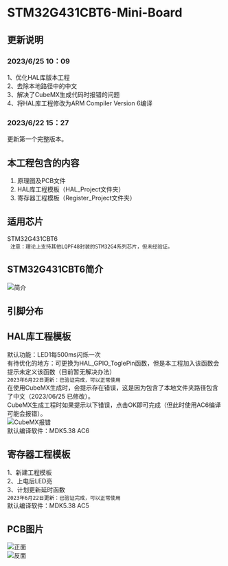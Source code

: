 # STM32G431CBT6-Mini-Board
## 更新说明
### 2023/6/25 10：09
1、优化HAL库版本工程<br>
2、去除本地路径中的中文<br>
3、解决了CubeMX生成代码时报错的问题<br>
4、将HAL库工程修改为ARM Compiler Version 6编译
### 2023/6/22 15：27
更新第一个完整版本。<br>

## 本工程包含的内容
1. 原理图及PCB文件
2. HAL库工程模板（HAL_Project文件夹）
3. 寄存器工程模板（Register_Project文件夹）

## 适用芯片
STM32G431CBT6<br>
``` 注意：理论上支持其他LQPF48封装的STM32G4系列芯片，但未经验证。```
<br>

## STM32G431CBT6简介
![简介](https://github.com/Harvey8665/STM32G431CBT6-Mini-Board/blob/master/picture/stm32g431cb.jpg)<br>

## 引脚分布


## HAL库工程模板
默认功能：LED1每500ms闪烁一次<br>
有待优化的地方：可更换为HAL_GPIO_ToglePin函数，但是本工程加入该函数会提示未定义该函数（目前暂无解决办法）<br>
```2023年6月22日更新：已验证完成，可以正常使用```<br>
在使用CubeMX生成时，会提示存在错误，这是因为包含了本地文件夹路径包含了中文（2023/06/25 已修改）。<br>
CubeMX生成工程时如果提示以下错误，点击OK即可完成（但此时使用AC6编译可能会报错）。<br>
![CubeMX报错](https://github.com/Harvey8665/STM32G431CBT6-Mini-Board/blob/master/picture/Cube_MX_Error.png)<br>
默认编译软件：MDK5.38 AC6<br>

## 寄存器工程模板
1、新建工程模板<br>
2、上电后LED亮<br>
3、计划更新延时函数<br>
```2023年6月22日更新：已验证完成，可以正常使用```<br>
默认编译软件：MDK5.38 AC5<br>

## PCB图片
![正面](https://github.com/Harvey8665/STM32G431CBT6-Mini-Board/blob/master/picture/zhengmian.png)<br>
![反面](https://github.com/Harvey8665/STM32G431CBT6-Mini-Board/blob/master/picture/beimian.png)<br>
<br>